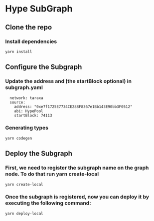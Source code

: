 # Hype SubGraph

## Clone the repo
### Install dependencies

```
yarn install
```

## Configure the Subgraph
### Update the address and (the startBlock optional) in subgraph.yaml
```
  network: taraxa
  source:
    address: "0xe7f1725E7734CE288F8367e1Bb143E90bb3F0512"
    abi: HypePool
    startBlock: 74113
```

### Generating types
```
yarn codegen
```

## Deploy the Subgraph
### First, we need to register the subgraph name on the graph node. To do that run yarn create-local
```
yarn create-local
```

### Once the subgraph is registered, now you can deploy it by executing the following command:
```
yarn deploy-local
```